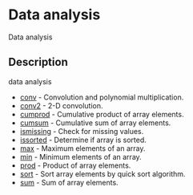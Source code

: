 # Data analysis

Data analysis

## Description

data analysis

- [conv](conv.md) - Convolution and polynomial multiplication.
- [conv2](conv2.md) - 2-D convolution.
- [cumprod](cumprod.md) - Cumulative product of array elements.
- [cumsum](cumsum.md) - Cumulative sum of array elements.
- [ismissing](ismissing.md) - Check for missing values.
- [issorted](issorted.md) - Determine if array is sorted.
- [max](max.md) - Maximum elements of an array.
- [min](min.md) - Minimum elements of an array.
- [prod](prod.md) - Product of array elements.
- [sort](sort.md) - Sort array elements by quick sort algorithm.
- [sum](sum.md) - Sum of array elements.
